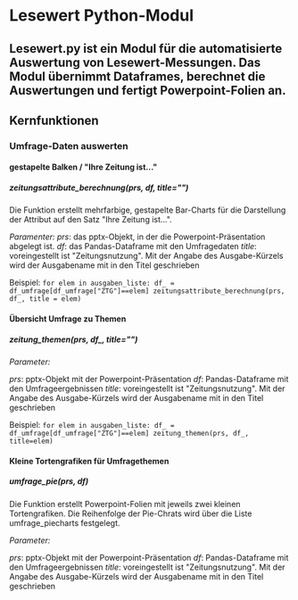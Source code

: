 # Lesewert Python-Modul #

Lesewert.py ist ein Modul für die automatisierte Auswertung von Lesewert-Messungen. Das Modul übernimmt Dataframes, berechnet die Auswertungen und fertigt Powerpoint-Folien an.
---

## Kernfunktionen

### Umfrage-Daten auswerten

#### gestapelte Balken / "Ihre Zeitung ist..."
##### zeitungsattribute_berechnung(prs, df, title="")

Die Funktion erstellt mehrfarbige, gestapelte Bar-Charts für die Darstellung
der Attribut auf den Satz "Ihre Zeitung ist...".

*Paramenter:*
*prs*: das pptx-Objekt, in der die Powerpoint-Präsentation abgelegt ist.
*df*: das Pandas-Dataframe mit den Umfragedaten
*title*: voreingestellt ist "Zeitungsnutzung". Mit der Angabe des Ausgabe-Kürzels wird der Ausgabename mit in den Titel geschrieben

Beispiel:
`for elem in ausgaben_liste:
    df_ = df_umfrage[df_umfrage["ZTG"]==elem]
    zeitungsattribute_berechnung(prs, df_, title = elem) `

#### Übersicht Umfrage zu Themen
##### zeitung_themen(prs, df_, title="")

*Parameter:*

*prs*: pptx-Objekt mit der Powerpoint-Präsentation
*df*: Pandas-Dataframe mit den Umfrageergebnissen
*title*: voreingestellt ist "Zeitungsnutzung". Mit der Angabe des Ausgabe-Kürzels wird der Ausgabename mit in den Titel geschrieben

Beispiel:
`for elem in ausgaben_liste:
    df_ = df_umfrage[df_umfrage["ZTG"]==elem]
    zeitung_themen(prs, df_, title=elem)`

#### Kleine Tortengrafiken für Umfragethemen
##### umfrage_pie(prs, df)
Die Funktion erstellt Powerpoint-Folien mit jeweils zwei kleinen Tortengrafiken.
Die Reihenfolge der Pie-Chrats wird über die Liste umfrage_piecharts festgelegt.

*Parameter:*

*prs*: pptx-Objekt mit der Powerpoint-Präsentation
*df*: Pandas-Dataframe mit den Umfrageergebnissen
*title*: voreingestellt ist "Zeitungsnutzung". Mit der Angabe des Ausgabe-Kürzels wird der Ausgabename mit in den Titel geschrieben


